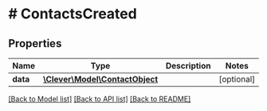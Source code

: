 # # ContactsCreated

## Properties

Name | Type | Description | Notes
------------ | ------------- | ------------- | -------------
**data** | [**\Clever\Model\ContactObject**](ContactObject.md) |  | [optional]

[[Back to Model list]](../../README.md#models) [[Back to API list]](../../README.md#endpoints) [[Back to README]](../../README.md)

